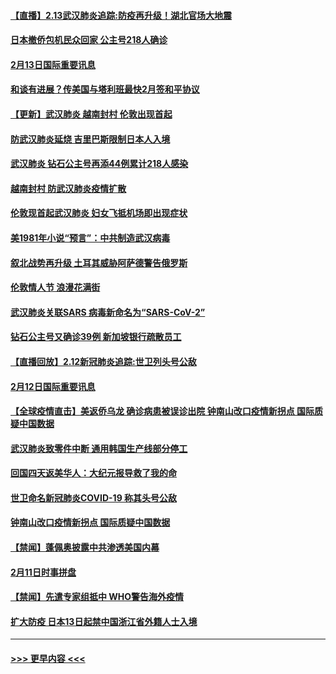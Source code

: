 #### [【直播】2.13武汉肺炎追踪:防疫再升级！湖北官场大地震](../pages/prog202/a102776399.md?t=02132156) 
#### [日本撤侨包机民众回家 公主号218人确诊](../pages/prog202/a102776346.md?t=02132156) 
#### [2月13日国际重要讯息](../pages/prog202/a102776339.md?t=02132156) 
#### [和谈有进展？传美国与塔利班最快2月签和平协议](../pages/prog202/a102776291.md?t=02132156) 
#### [【更新】武汉肺炎 越南封村 伦敦出现首起](../pages/prog202/a102770740.md?t=02132156) 
#### [防武汉肺炎延烧 吉里巴斯限制日本人入境](../pages/prog202/a102776276.md?t=02132156) 
#### [武汉肺炎 钻石公主号再添44例累计218人感染](../pages/prog202/a102776089.md?t=02132156) 
#### [越南封村 防武汉肺炎疫情扩散](../pages/prog202/a102776214.md?t=02132156) 
#### [伦敦现首起武汉肺炎 妇女飞抵机场即出现症状](../pages/prog202/a102776031.md?t=02132156) 
#### [美1981年小说“预言”：中共制造武汉病毒](../pages/prog202/a102775980.md?t=02132156) 
#### [叙北战势再升级 土耳其威胁阿萨德警告俄罗斯](../pages/prog202/a102775904.md?t=02132156) 
#### [伦敦情人节 浪漫花满街](../pages/prog202/a102775786.md?t=02132156) 
#### [武汉肺炎关联SARS 病毒新命名为“SARS-CoV-2”](../pages/prog202/a102775719.md?t=02132156) 
#### [钻石公主号又确诊39例 新加坡银行疏散员工](../pages/prog202/a102775691.md?t=02132156) 
#### [【直播回放】2.12新冠肺炎追踪:世卫列头号公敌](../pages/prog202/a102775541.md?t=02132156) 
#### [2月12日国际重要讯息](../pages/prog202/a102775437.md?t=02132156) 
#### [【全球疫情直击】美返侨乌龙 确诊病患被误诊出院 钟南山改口疫情新拐点 国际质疑中国数据](../pages/prog202/a102775378.md?t=02132156) 
#### [武汉肺炎致零件中断 通用韩国生产线部分停工](../pages/prog202/a102775365.md?t=02132156) 
#### [回国四天返美华人：大纪元报导救了我的命](../pages/prog202/a102775342.md?t=02132156) 
#### [世卫命名新冠肺炎COVID-19 称其头号公敌](../pages/prog202/a102775196.md?t=02132156) 
#### [钟南山改口疫情新拐点 国际质疑中国数据](../pages/prog202/a102775178.md?t=02132156) 
#### [【禁闻】蓬佩奥披露中共渗透美国内幕](../pages/prog202/a102775129.md?t=02132156) 
#### [2月11日时事拼盘](../pages/prog202/a102775140.md?t=02132156) 
#### [【禁闻】先遣专家组抵中 WHO警告海外疫情](../pages/prog202/a102775112.md?t=02132156) 
#### [扩大防疫 日本13日起禁中国浙江省外籍人士入境](../pages/prog202/a102775051.md?t=02132156) 

----
#### [ >>> 更早内容 <<< ](../indexes/prog202-earlier.md)
